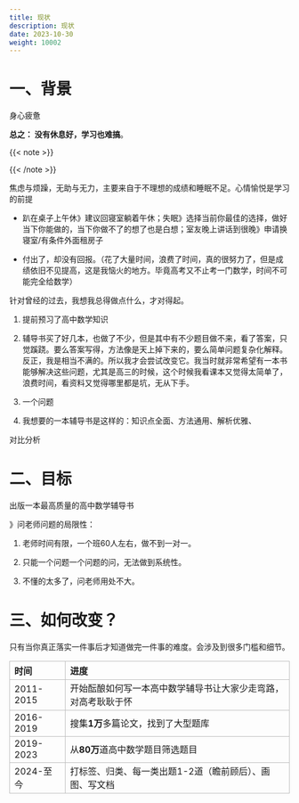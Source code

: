 ```yaml
---
title: 现状
description: 现状
date: 2023-10-30
weight: 10002
---
```


<style>
th, td {
  border: 1px solid rgb(190, 190, 190);
}
</style>





# 一、背景

身心疲惫


**总之： 没有休息好，学习也难搞**。


{{< note >}}

{{< /note >}}

焦虑与烦躁，无助与无力，主要来自于不理想的成绩和睡眠不足。心情愉悦是学习的前提
- 趴在桌子上午休》建议回寝室躺着午休；失眠》选择当前你最佳的选择，做好当下你能做的，当下你做不了的想了也是白想；室友晚上讲话到很晚》申请换寝室/有条件外面租房子

- 付出了，却没有回报。（花了大量时间，浪费了时间，真的很努力了，但是成绩依旧不见提高，这是我恼火的地方。毕竟高考又不止考一门数学，时间不可能完全给数学）



针对曾经的过去，我想我总得做点什么，才对得起。


1. 提前预习了高中数学知识

2. 辅导书买了好几本，也做了不少，但是其中有不少题目做不来，看了答案，只觉蹊跷。要么答案写得，方法像是天上掉下来的，要么简单问题复杂化解释。反正，我是相当不满的。所以我才会尝试改变它。我当时就非常希望有一本书能够解决这些问题，尤其是高三的时候，这个时候我看课本又觉得太简单了，浪费时间，看资料又觉得哪里都是坑，无从下手。

3. 一个问题

4. 我想要的一本辅导书是这样的：知识点全面、方法通用、解析优雅、

对比分析



# 二、目标


出版一本最高质量的高中数学辅导书

》问老师问题的局限性：

1. 老师时间有限，一个班60人左右，做不到一对一。

2. 只能一个问题一个问题的问，无法做到系统性。

3. 不懂的太多了，问老师用处不大。



# 三、如何改变？

只有当你真正落实一件事后才知道做完一件事的难度。会涉及到很多门槛和细节。

| 时间      | 进度                                                           |
| :-------- | :------------------------------------------------------------- |
| 2011-2015 | 开始酝酿如何写一本高中数学辅导书让大家少走弯路，对高考耿耿于怀 |
| 2016-2019 | 搜集**1万**多篇论文，找到了大型题库                            |
| 2019-2023 | 从**80万**道高中数学题目筛选题目                               |
| 2024-至今 | 打标签、归类、每一类出题1-2道（瞻前顾后）、画图、写文档        |




















